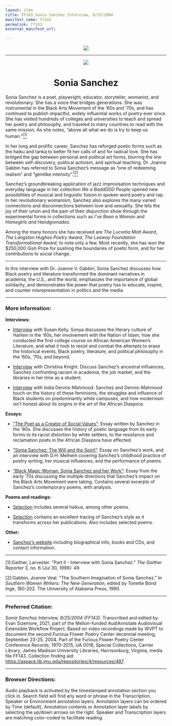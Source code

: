 ```yaml
---
layout: item
title: FF143_Sonia Sanchez Interview, 9/25/2004
manifest_name: ff143
permalink: ff143
external_manifest_url: 

---
```

<!-- Add an essay or interpretive material below this line,
using HTML or markdown.  Do not modify this file above this line -->
<p style="text-align:center"><img src="https://www.jmu.edu/_images/furiousflower/furious-flower-logo.jpg"></p>
<hr>
<p style="text-align:center"><img src="https://furiousflower.org/wp-content/uploads/2019/03/sonia-sanchez3.jpg"></p>
<h1 style="text-align:center">Sonia Sanchez</h1>
<p>Sonia Sanchez is a poet, playwright, educator, storyteller, womanist, and revolutionary. She has a voice that bridges generations. She was instrumental in the Black Arts Movement of the ‘60s and ‘70s, and has continued to publish impactful, widely influential works of poetry ever since. She has visited hundreds of colleges and universities to teach and spread her poetry and philosophy, and traveled to many countries to read with the same mission. As she notes, ”above all what we do is try to keep us human.”<a href="#fn1"><sup>[1]</sup></a></p>
<p>In her long and prolific career, Sanchez has reforged poetic forms such as the haiku and tanka to better fit her calls of and for radical love. She has bridged the gap between personal and political art forms, blurring the line between self-discovery, political activism, and spiritual teaching. Dr. Joanne Gabbin has referred to Sonia Sanchez’s message as “one of redeeming realism” and “gemlike intensity”.<a href="#fn2"><sup>[2]</sup></a></p>
<p>Sanchez’s groundbreaking application of jazz improvisation techniques and everyday language in her collection <i>We a BaddDDD People</i> opened new possibilities of musical and linguistic fusion in spoken word poetry and rap. In her revolutionary womanism, Sanchez also explores the many varied connections and disconnections between love and sexuality. She lets the joy of their union and the pain of their disjunction show through the experimental forms in collections such as <i>I’ve Been a Woman</i> and <i>Homegirls and Handgrenades</i>.</p>
<p>Among the many honors she has received are <i>The Lucretia Mott Award</i>, <i>The Langston Hughes Poetry Award</i>, <i>The Leeway Foundation Transformational Award</i>, to note only a few. Most recently, she has won the $250,000 Gish Prize for pushing the boundaries of poetic form, and for her contributions to social change.</p>
<hr>
<p>In this interview with Dr. Joanne V. Gabbin, Sonia Sanchez discusses how Black poetry and literature transformed the dominant narratives in academia, the U.S., and the world, emphasizes the importance of global solidarity, and demonstrates the power that poetry has to educate, inspire, and counter misrepresentation in politics and the media.</p>
<hr>
<h3>More information:</h3>
<b>Interviews:</b>
<ul><li><p><a href=”https://www.jstor.org/stable/26446152”>Interview</a>  with Susan Kelly. Sonya discusses the literary culture of Harlem in the ‘60s, her involvement with the Nation of Islam, how she conducted the first college course on African American Women’s Literature, and what it took to resist and combat the attempts to erase the historical events, Black poetry, literature, and political philosophy in the ‘60s, ‘70s, and beyond.</p></li></ul>
<ul><li><p><a href=”https://bostonreview.net/articles/sonia-sanchez-christina-knight-straight-down-bones”>Interview</a> with Christina Knight. Discuss Sanchez’s ancestral influences, Sanchez confronting racism in academia, the job market, and the libraries in her time as a student.</p></li></ul>
<ul><li><p><a href=”https://www.jstor.org/stable/40545827”>Interview</a> with India Dennis-Mahmood. Sanchez and Dennis-Mahmood touch on the history of these feminisms, the struggles and influence of Black students on predominantly white campuses, and how modernism isn’t honest about its origins in the art of the African Diaspora.</p></li></ul>
<b>Essays:</b>
<ul><li><p><a href=”https://www.jstor.org/stable/41067138”>”The Poet as a Creator of Social Values”</a>: Essay written by Sanchez in the ‘80s. She discusses the history of poetic language from its early forms to its racist distortion by white settlers, to the resistance and reclamation poets in the African Diaspora have effected.</p></li></ul>  
<ul><li><p><a href=”https://www.jstor.org/stable/j.ctt130hrvp.8”>”Sonia Sanchez: The Will and the Spirit”</a>: Essay on Sanchez’s work, and an interview with D.H. Melhem covering Sanchez’s childhood practice of poetry writing, her musical influences, and the performance of poems.</p></li></ul>
<ul><li><p><a href=”https://www.jstor.org/stable/24350370”>”Black Magic Woman: Sonia Sanchez and her Work”</a>: Essay from the early ‘70s discussing the multiple directions that Sanchez’s impact on the Black Arts Movement were taking. Contains several excerpts of Sanchez’s contemporary poems, with analysis.</p></li></ul>
<b>Poems and readings:</b>
<ul><li><p><a href=”https://poets.org/poet/sonia-sanchez”>Selection</a> includes several haikus, among other poems.</p></li></ul>
<ul><li><p><a href=”https://www.afropoets.net/soniasanchez.html”>Selection</a> contains an excellent tracing of Sanchez’s style as it transforms across her publications. Also includes selected poems.</p></li></ul>
<b>Other:</b>
<ul><li><p><a href=”https://soniasanchez.net/bio”>Sanchez’s website</a> including biographical info, books and CDs, and contact information.</p></li></ul>
<hr>
<p><a name="fn1">[1]</a>:Gaither, Larvester. "Part II - Interview with Sonia Sanchez." <i>The Gaither Reporter</i> 3, no. 6 (Jul 30, 1996): 49.</p>
<p><a name="fn2">[2]</a>:Gabbin, Joanne Veal. "The Southern Imagination of Sonia Sanchez." In <i>Southern Women Writers: The New Generation</i>, edited by Tonette Bond Inge, 180-202. The University of Alabama Press, 1990.</p>
<hr>
<h3>Preferred Citation:</h3>
<i>Sonia Sanchez Interview, 9/25/2004 (FF143)</i>. Transcribed and edited by Evan Sizemore, 2021, part of the Mellon-funded AudiAnnotate Audiovisual Extensible Workflow Project. Based on video recordings made by WVPT to document the second Furious Flower Poetry Center decennial meeting, September 23-25, 2004. Part of the Furious Flower Poetry Center Conference Records, 1970-2015, UA 0018, Special Collections, Carrier Library, James Madison University Libraries, Harrisonburg, Virginia, media file FF143. Collection finding aid: <a href="https://aspace.lib.jmu.edu/repositories/4/resources/487">https://aspace.lib.jmu.edu/repositories/4/resources/487</a>.
<hr>
<h3>Browser Directions:</h3> 
Audio playback is activated by the timestamped annotation section you click in. Search field will find any word or phrase in the Transcription, Speaker or Environment annotation layers. Annotation layers can be ordered by Time (default), Annotation contents or Annotation layer labels by selecting the up/down arrows on the right. Speaker and Transcription layers are matching color-coded to facilitate reading.
